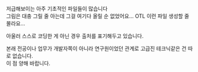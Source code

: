 저급해보이는 아주 기초적인 파일들이 많습니다 <br>
그림은 대충 그릴 줄 아는데 그걸 여기다 올릴 순 없었어요... OTL 
이런 파일 생성할 줄 몰라요... 

아울러 스스로 코딩한 게 아닌 경우 출처를 표기해두고 있습니다. <br>

본래 전공이나 업무가 개발자쪽이 아니라 연구원이었던 관계로 고급진 테크닉같은 건 따로 없습니다. <br>
이 점 양해 바랍니다. 
